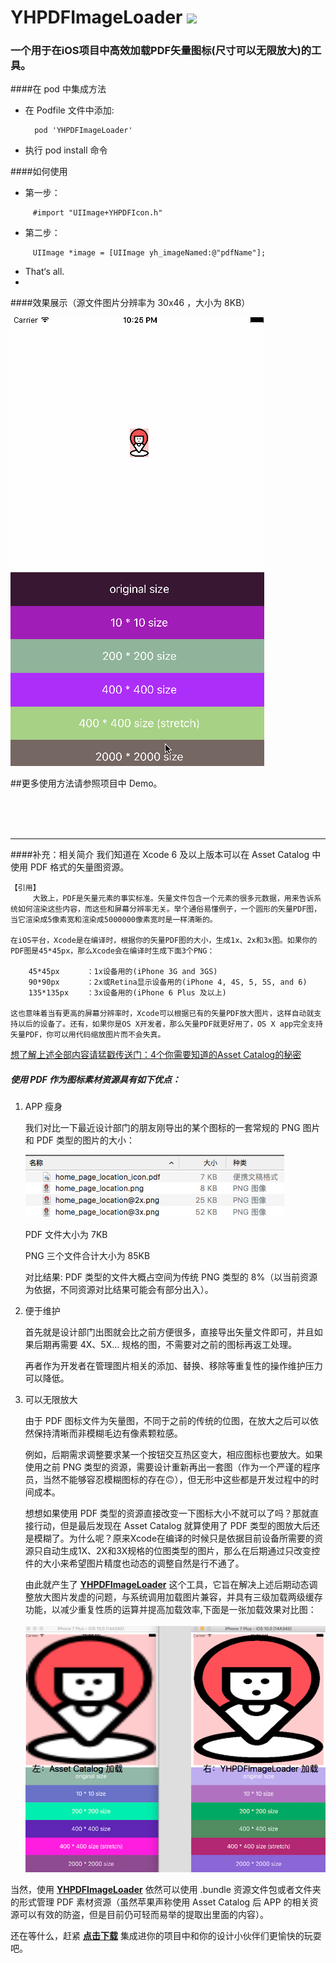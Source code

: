 
# YHPDFImageLoader ![](http://git.oschina.net/NSLogHeng/imageFiles/raw/master/codeAvatar.png)


### 一个用于在iOS项目中高效加载PDF矢量图标(尺寸可以无限放大)的工具。
####在 pod 中集成方法
* 在 Podfile 文件中添加:

		pod 'YHPDFImageLoader'
	
* 执行 pod install 命令
	
####如何使用

* 第一步：

```
	 #import "UIImage+YHPDFIcon.h"
```

* 第二步：

```
	 UIImage *image = [UIImage yh_imageNamed:@"pdfName"];
```
* That‘s all.
* 

####效果展示（源文件图片分辨率为 30x46 ，大小为 8KB）

![](YHPDFResource/YHPDFImageLoader-demoGif.gif)


##更多使用方法请参照项目中 Demo。


<br /><br /><br />
- - - -
####补充：相关简介
我们知道在 Xcode 6 及以上版本可以在 Asset Catalog 中使用 PDF 格式的矢量图资源。

```
【引用】
	 大致上，PDF是矢量元素的事实标准。矢量文件包含一个元素的很多元数据，用来告诉系统如何渲染这些内容，而这些和屏幕分辨率无关。举个通俗易懂例子，一个圆形的矢量PDF图，当它渲染成5像素宽和渲染成5000000像素宽时是一样清晰的。

在iOS平台，Xcode是在编译时，根据你的矢量PDF图的大小，生成1x、2x和3x图。如果你的PDF图是45*45px，那么Xcode会在编译时生成下面3个PNG：

	45*45px      ：1x设备用的(iPhone 3G and 3GS)
	90*90px      ：2x或Retina显示设备用的(iPhone 4, 4S, 5, 5S, and 6)
	135*135px    ：3x设备用的(iPhone 6 Plus 及以上)
	
这也意味着当有更高的屏幕分辨率时，Xcode可以根据已有的矢量PDF放大图片，这样自动就支持以后的设备了。还有，如果你是OS X开发者，那么矢量PDF就更好用了，OS X app完全支持矢量PDF，你可以用代码缩放图片而不会失真。
```
[想了解上述全部内容请猛戳传送门：4个你需要知道的Asset Catalog的秘密](http://www.cocoachina.com/ios/20151102/14009.html)


##### 使用 PDF 作为图标素材资源具有如下优点：
		
1. APP 瘦身
	
	我们对比一下最近设计部门的朋友刚导出的某个图标的一套常规的 PNG 图片和 PDF 类型的图片的大小：
	
	![](YHPDFResource/comparison-pdf-png.png)
	
	PDF 文件大小为 7KB
	
	PNG 三个文件合计大小为 85KB
	
	对比结果: PDF 类型的文件大概占空间为传统 PNG 类型的 8%（以当前资源为依据，不同资源对比结果可能会有部分出入）。
	
2. 便于维护
	
	首先就是设计部门出图就会比之前方便很多，直接导出矢量文件即可，并且如果后期再需要 4X、5X... 规格的图，不需要对之前的图标再返工处理。 
	
	再者作为开发者在管理图片相关的添加、替换、移除等重复性的操作维护压力可以降低。
	
3. 可以无限放大
	
	由于 PDF 图标文件为矢量图，不同于之前的传统的位图，在放大之后可以依然保持清晰而非模糊毛边有像素颗粒感。  

	例如，后期需求调整要求某一个按钮交互热区变大，相应图标也要放大。如果使用之前 PNG 类型的资源，需要设计重新再出一套图（作为一个严谨的程序员，当然不能够容忍模糊图标的存在🙃），但无形中这些都是开发过程中的时间成本。

	想想如果使用 PDF 类型的资源直接改变一下图标大小不就可以了吗？那就直接行动，但是最后发现在 Asset Catalog 就算使用了 PDF 类型的图放大后还是模糊了。为什么呢？原来Xcode在编译的时候只是依据目前设备所需要的资源只自动生成1X、2X和3X规格的位图类型的图片，那么在后期通过只改变控件的大小来希望图片精度也动态的调整自然是行不通了。

	由此就产生了 **[YHPDFImageLoader](https://github.com/jiisd/YHPDFImageLoader)** 这个工具，它旨在解决上述后期动态调整放大图片发虚的问题，与系统调用加载图片兼容，并具有三级加载两级缓存功能，以减少重复性质的运算并提高加载效率,下面是一张加载效果对比图：
<br /> <br />
	![](YHPDFResource/magnify.png)


当然，使用 **[YHPDFImageLoader](https://github.com/jiisd/YHPDFImageLoader)** 依然可以使用 .bundle 资源文件包或者文件夹的形式管理 PDF 素材资源（虽然苹果声称使用 Asset Catalog 后 APP 的相关资源可以有效的防盗，但是目前仍可轻而易举的提取出里面的内容）。

还在等什么，赶紧 **[点击下载](https://github.com/jiisd/YHPDFImageLoader)** 集成进你的项目中和你的设计小伙伴们更愉快的玩耍吧。
